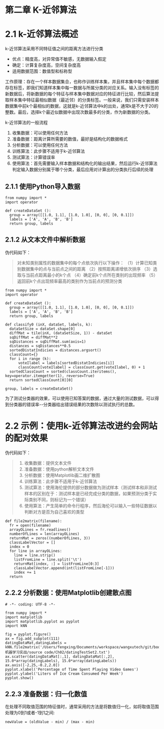 第二章 K-近邻算法
=

# 2.1 k-近邻算法概述
k-近邻算法采用不同特征值之间的距离方法进行分类
- 优点：精度高，对异常值不敏感，无数据输入假定  
- 确定：计算复杂度高，空间复杂度高  
- 适用数据范围：数值型和标称型  

工作原理：存在一个样本数据集合，也称作训练样本集，并且样本集中每个数据都存在标签，即我们知道样本集中每一数据与所属分类的对应关系。输入没有标签的新数据后，将新数据的每个特征与样本集中数据对应的特征进行比较，然后算法提取样本集中特征最相似数据（最近邻）的分类标签。一般来说，我们只需安装样本数据集中前k个最相似的数据，这就是k-近邻算法中k的出处，通常k是不大于20的整数。最后，选择k个最近似数据中出现次数最多的分类，作为新数据的分类。  

k-近邻算法的一般流程
1. 收集数据：可以使用任何方法
2. 准备数据：距离计算所需要的数值，最好是结构化的数据格式
3. 分析数据：可以使用任何方法
4. 训练算法：此步骤不适用于k-近邻算法
5. 测试算法：计算错误率
6. 使用算法：首先需要输入样本数据和结构化的输出结果，然后运行k-近邻算法判定输入数据分别属于哪个分类，最后应用对计算出的分类执行后续的处理  

## 2.1.1 使用Python导入数据
```
from numpy import *
import operator

def createDataSet ():
  group = array([[1.0, 1.1], [1.0, 1.0], [0, 0], [0, 0.1]])
  labels = ['A', 'A', 'B', 'B']
  return group, labels
```

## 2.1.2 从文本文件中解析数据
伪代码如下：
> 对未知类别属性的数据集中的每个点依次执行以下操作：
> （1）计算已知类别数据集中的点与当前点之间的距离
> （2）按照距离递增依次排序
> （3）选取与当前点距离最小的k个点
> （4）确定前k个点所在类别的出现频率
> （5）返回前k个点出现频率最高的类别作为当前点的预测分类

```
from numpy import *
import operator

def createDataSet ():
  group = array([[1.0, 1.1], [1.0, 1.0], [0, 0], [0, 0.1]])
  labels = ['A', 'A', 'B', 'B']
  return group, labels

def classify0 (inX, dataSet, labels, k):
  dataSetSize = dataSet.shape[0]
  diffMat = tile(inX, (dataSetSize, 1)) - dataSet
  sqDiffMat = diffMat**2
  sqDistances = sqDiffMat.sum(axis=1)
  distances = sqDistances**0.5
  sortedDistatIndicies = distances.argsort()
  classCount={}
  for i in range (k):
      voteIlabel = labels[sortedDistatIndicies[i]]
      classCount[voteIlabel] = classCount.get(voteIlabel, 0) + 1
  sortedClassCount = sorted(classCount.iteritems(), key=operator.itemgetter(1), reverse=True)
  return sortedClassCount[0][0]

group, labels = createDataSet()
```

为了测试分类器的效果，可以使用已知答案的数据，通过大量的测试数据，可以得到分类器的错误率--分类器给出错误结果的次数除以测试执行的总数。

# 2.2 示例：使用k-近邻算法改进约会网站的配对效果
伪代码如下：
> 1. 收集数据：提供文本文件
> 2. 准备数据：使用python解析文本文件
> 3. 分析数据：使用Matplotlib画二维扩散图
> 4. 训练算法：此步骤不适用于k-近邻算法
> 5. 测试算法：使用海伦提供的部分数据做为测试样本（测试样本和非测试样本的区别在于：测试样本是已经完成分类的数据，如果预测分类于实际类别不同，则标记为一个错误）
> 6. 使用算法：产生简单的命令行程序，然后海伦可以输入一些特征数据以判断对方是否为自己喜欢的类型

```
def file2matrix(filename):
  fr = open(filename)
  arrayOLines = fr.readlines()
  numberOfLines = len(arrayOLines)
  returnMat = zeros((numberOfLines, 3))
  classLabelVector = []
  index = 0
  for line in arrayOLines:
    line = line.strip()
    listFromLine = line.split('\t')
    returnMat[index, :] = listFromLine[0:3]
    classLabelVector.append(int(listFromLine[-1]))
    index += 1
  return  
```

## 2.2.2 分析数据：使用Matplotlib创建散点图
```
# -*- coding: UTF-8 -*-

from numpy import *
import matplotlib
import matplotlib.pyplot as pyplot
import kNN

fig = pyplot.figure()
ax = fig.add_subplot(111)
datingDataMat,datingLabels = kNN.file2matrix('/Users/fengxing/Documents/workspace/wangxutech/git/books/机器学习实战/source code/Ch02/datingTestSet2.txt')
ax.scatter(datingDataMat[:,1], datingDataMat[:,2], 15.0*array(datingLabels), 15.0*array(datingLabels))
ax.axis([-2,25,-0.2,2.0])
pyplot.xlabel('Percentage of Time Spent Playing Video Games')
pyplot.ylabel('Liters of Ice Cream Consumed Per Week')
pyplot.show()
```

## 2.2.3 准备数据：归一化数值
在处理不同取值范围的特征值时，通常采用的方法是将数值归一化，如将取值范围处理为0到1或者-1到1之间:
```
newValue = (oldValue - min) / (max - min)
```
